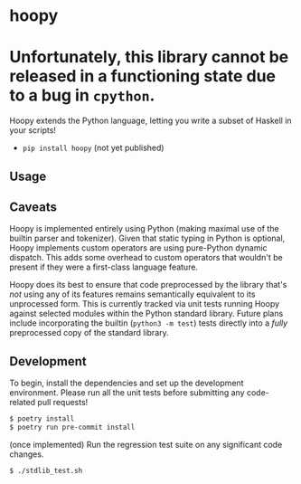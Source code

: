 # hoopy

# Unfortunately, this library cannot be released in a functioning state due to a bug in `cpython`.

Hoopy extends the Python language, letting you write a subset of Haskell in your scripts!

- `pip install hoopy` (not yet published)

## Usage

## Caveats

Hoopy is implemented entirely using Python (making maximal use of the builtin parser and tokenizer).
Given that static typing in Python is optional, Hoopy implements custom operators are using pure-Python
dynamic dispatch. This adds some overhead to custom operators that wouldn't be present if they were a
first-class language feature.

Hoopy does its best to ensure that code preprocessed by the library that's *not* using any of its features
remains semantically equivalent to its unprocessed form. This is currently tracked via unit tests running Hoopy
against selected modules within the Python standard library. Future plans include incorporating the builtin
(`python3 -m test`) tests directly into a *fully* preprocessed copy of the standard library.

## Development

To begin, install the dependencies and set up the development environment. Please run all the unit tests
before submitting any code-related pull requests!

```bash
$ poetry install
$ poetry run pre-commit install
```

(once implemented) Run the regression test suite on any significant code changes.

```bash
$ ./stdlib_test.sh
```
